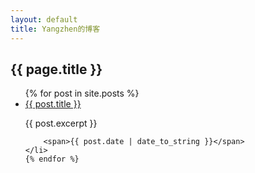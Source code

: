 ```yaml
---
layout: default
title: Yangzhen的博客
---
```

<h2>{{ page.title }}</h2>

<ul>
	{% for post in site.posts %}
	<li>
		<a href="{{ site.baseurl }}{{ post.url }}">{{ post.title }}</a>
		<p>{{ post.excerpt }}</p>

		<span>{{ post.date | date_to_string }}</span>
	</li>
	{% endfor %}
</ul>